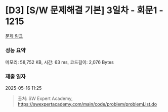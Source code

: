 # [D3] [S/W 문제해결 기본] 3일차 - 회문1 - 1215 

[문제 링크](https://swexpertacademy.com/main/code/problem/problemDetail.do?contestProbId=AV14QpAaAAwCFAYi) 

### 성능 요약

메모리: 58,752 KB, 시간: 63 ms, 코드길이: 2,076 Bytes

### 제출 일자

2025-05-16 11:25



> 출처: SW Expert Academy, https://swexpertacademy.com/main/code/problem/problemList.do